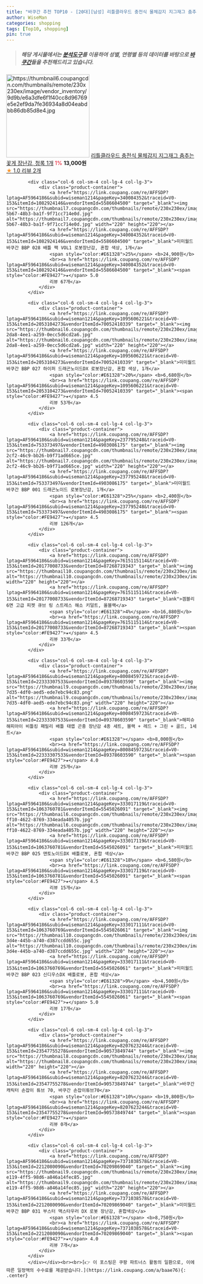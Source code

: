 ```yaml
---
title: "바쿠간 추천 TOP10 - [20대][남성] 리틀클라우드 충전식 물체감지 지그재그 춤추는 꽃게 장난감, 청록 1개"
author: WiseMan
categories: shopping
tags: [Top10, shopping]
pin: true
---
```


> ##### 해당 게시물에서는 [**분석도구**](https://itemscout.io/)를 이용하여 **성별**, **연령별** 등의 데이터를 바탕으로 [**바쿠간**](https://link.coupang.com/a/baae76)들을 추천해드리고 있습니다.
<div class="container"><div class="row">
            <div class="col-6 col-sm-4 col-lg-4 col-lg-3">
                <div class="product-container">
                    <a href="https://link.coupang.com/re/AFFSDP?lptag=AF5964186&subid=wiseman1214&pageKey=6853871651&traceid=V0-153&itemId=16337918418&vendorItemId=83529806163" target="_blank"><img src="https://thumbnail6.coupangcdn.com/thumbnails/remote/230x230ex/image/vendor_inventory/9d9b/e6a3dfe6f1f40cc8d96769e5e2ef9da7fe36934a8d04eabdbb86db85d8e4.jpg" alt="https://thumbnail6.coupangcdn.com/thumbnails/remote/230x230ex/image/vendor_inventory/9d9b/e6a3dfe6f1f40cc8d96769e5e2ef9da7fe36934a8d04eabdbb86db85d8e4.jpg" width="220" height="220"></a>
                    <a href="https://link.coupang.com/re/AFFSDP?lptag=AF5964186&subid=wiseman1214&pageKey=6853871651&traceid=V0-153&itemId=16337918418&vendorItemId=83529806163" target="_blank">리틀클라우드 충전식 물체감지 지그재그 춤추는 꽃게 장난감, 청록 1개</a>
                    <span style="color:#E61328">1%</span> <b>13,000원</b>
                    <br><a href="https://link.coupang.com/re/AFFSDP?lptag=AF5964186&subid=wiseman1214&pageKey=6853871651&traceid=V0-153&itemId=16337918418&vendorItemId=83529806163" target="_blank"><span style="color:#FE9427">★</span> 1.0
                    리뷰 2개</a>
                </div>
            </div>
            
            <div class="col-6 col-sm-4 col-lg-4 col-lg-3">
                <div class="product-container">
                    <a href="https://link.coupang.com/re/AFFSDP?lptag=AF5964186&subid=wiseman1214&pageKey=340084352&traceid=V0-153&itemId=1082924146&vendorItemId=5586604500" target="_blank"><img src="https://thumbnail7.coupangcdn.com/thumbnails/remote/230x230ex/image/retail/images/2019/11/20/12/8/8b1c3b75-5b67-48b3-ba1f-9f71cc714e0d.jpg" alt="https://thumbnail7.coupangcdn.com/thumbnails/remote/230x230ex/image/retail/images/2019/11/20/12/8/8b1c3b75-5b67-48b3-ba1f-9f71cc714e0d.jpg" width="220" height="220"></a>
                    <a href="https://link.coupang.com/re/AFFSDP?lptag=AF5964186&subid=wiseman1214&pageKey=340084352&traceid=V0-153&itemId=1082924146&vendorItemId=5586604500" target="_blank">미미월드 바쿠간 BBP 028 배틀 팩 VOL1 로봇장난감, 혼합 색상, 1개</a>
                    <span style="color:#E61328">25%</span> <b>24,900원</b>
                    <br><a href="https://link.coupang.com/re/AFFSDP?lptag=AF5964186&subid=wiseman1214&pageKey=340084352&traceid=V0-153&itemId=1082924146&vendorItemId=5586604500" target="_blank"><span style="color:#FE9427">★</span> 5.0
                    리뷰 67개</a>
                </div>
            </div>
            
            <div class="col-6 col-sm-4 col-lg-4 col-lg-3">
                <div class="product-container">
                    <a href="https://link.coupang.com/re/AFFSDP?lptag=AF5964186&subid=wiseman1214&pageKey=1095606221&traceid=V0-153&itemId=2053104273&vendorItemId=70052410339" target="_blank"><img src="https://thumbnail6.coupangcdn.com/thumbnails/remote/230x230ex/image/retail/images/2019/12/17/11/1/35d528a8-2da8-4ee1-a259-0ecc5d6cd2a6.jpg" alt="https://thumbnail6.coupangcdn.com/thumbnails/remote/230x230ex/image/retail/images/2019/12/17/11/1/35d528a8-2da8-4ee1-a259-0ecc5d6cd2a6.jpg" width="220" height="220"></a>
                    <a href="https://link.coupang.com/re/AFFSDP?lptag=AF5964186&subid=wiseman1214&pageKey=1095606221&traceid=V0-153&itemId=2053104273&vendorItemId=70052410339" target="_blank">미미월드 바쿠간 BBP 027 하이퍼 드래곤노이드DX 로봇장난감, 혼합 색상, 1개</a>
                    <span style="color:#E61328">20%</span> <b>6,680원</b>
                    <br><a href="https://link.coupang.com/re/AFFSDP?lptag=AF5964186&subid=wiseman1214&pageKey=1095606221&traceid=V0-153&itemId=2053104273&vendorItemId=70052410339" target="_blank"><span style="color:#FE9427">★</span> 4.5
                    리뷰 53개</a>
                </div>
            </div>
            
            <div class="col-6 col-sm-4 col-lg-4 col-lg-3">
                <div class="product-container">
                    <a href="https://link.coupang.com/re/AFFSDP?lptag=AF5964186&subid=wiseman1214&pageKey=237795248&traceid=V0-153&itemId=753373497&vendorItemId=4903086175" target="_blank"><img src="https://thumbnail7.coupangcdn.com/thumbnails/remote/230x230ex/image/retail/images/2019/06/11/11/7/c0abc132-2cf2-46c9-bb26-b9f71ad665ce.jpg" alt="https://thumbnail7.coupangcdn.com/thumbnails/remote/230x230ex/image/retail/images/2019/06/11/11/7/c0abc132-2cf2-46c9-bb26-b9f71ad665ce.jpg" width="220" height="220"></a>
                    <a href="https://link.coupang.com/re/AFFSDP?lptag=AF5964186&subid=wiseman1214&pageKey=237795248&traceid=V0-153&itemId=753373497&vendorItemId=4903086175" target="_blank">미미월드 바쿠간 BBP 001 드래곤노이드 로봇장난감, 1개</a>
                    <span style="color:#E61328">25%</span> <b>2,400원</b>
                    <br><a href="https://link.coupang.com/re/AFFSDP?lptag=AF5964186&subid=wiseman1214&pageKey=237795248&traceid=V0-153&itemId=753373497&vendorItemId=4903086175" target="_blank"><span style="color:#FE9427">★</span> 4.5
                    리뷰 126개</a>
                </div>
            </div>
            
            <div class="col-6 col-sm-4 col-lg-4 col-lg-3">
                <div class="product-container">
                    <a href="https://link.coupang.com/re/AFFSDP?lptag=AF5964186&subid=wiseman1214&pageKey=7615115114&traceid=V0-153&itemId=20177008733&vendorItemId=87268719343" target="_blank"><img src="https://thumbnail10.coupangcdn.com/thumbnails/remote/230x230ex/image/vendor_inventory/8d17/72ab61132d0796b647d45769900dc90b3713618d2fd7d3223b38a00395f3.jpg" alt="https://thumbnail10.coupangcdn.com/thumbnails/remote/230x230ex/image/vendor_inventory/8d17/72ab61132d0796b647d45769900dc90b3713618d2fd7d3223b38a00395f3.jpg" width="220" height="220"></a>
                    <a href="https://link.coupang.com/re/AFFSDP?lptag=AF5964186&subid=wiseman1214&pageKey=7615115114&traceid=V0-153&itemId=20177008733&vendorItemId=87268719343" target="_blank">겜블리 6면 고급 피젯 큐브 링 스트레스 해소 키덜트, 올블랙</a>
                    <span style="color:#E61328">4%</span> <b>16,880원</b>
                    <br><a href="https://link.coupang.com/re/AFFSDP?lptag=AF5964186&subid=wiseman1214&pageKey=7615115114&traceid=V0-153&itemId=20177008733&vendorItemId=87268719343" target="_blank"><span style="color:#FE9427">★</span> 4.5
                    리뷰 33개</a>
                </div>
            </div>
            
            <div class="col-6 col-sm-4 col-lg-4 col-lg-3">
                <div class="product-container">
                    <a href="https://link.coupang.com/re/AFFSDP?lptag=AF5964186&subid=wiseman1214&pageKey=8008459723&traceid=V0-153&itemId=22333307533&vendorItemId=89378603590" target="_blank"><img src="https://thumbnail9.coupangcdn.com/thumbnails/remote/230x230ex/image/retail/images/2024/04/04/13/6/ae545fd2-7d35-4df0-aed5-ede7ebc94c83.png" alt="https://thumbnail9.coupangcdn.com/thumbnails/remote/230x230ex/image/retail/images/2024/04/04/13/6/ae545fd2-7d35-4df0-aed5-ede7ebc94c83.png" width="220" height="220"></a>
                    <a href="https://link.coupang.com/re/AFFSDP?lptag=AF5964186&subid=wiseman1214&pageKey=8008459723&traceid=V0-153&itemId=22333307533&vendorItemId=89378603590" target="_blank">해피슈 해피아이 비틀킹 패밀리 배틀 태엽 곤충 장난감 4종 세트, 블랙 + 레드 + 그린 + 골드, 1세트</a>
                    <span style="color:#E61328"></span> <b>8,000원</b>
                    <br><a href="https://link.coupang.com/re/AFFSDP?lptag=AF5964186&subid=wiseman1214&pageKey=8008459723&traceid=V0-153&itemId=22333307533&vendorItemId=89378603590" target="_blank"><span style="color:#FE9427">★</span> 4.0
                    리뷰 25개</a>
                </div>
            </div>
            
            <div class="col-6 col-sm-4 col-lg-4 col-lg-3">
                <div class="product-container">
                    <a href="https://link.coupang.com/re/AFFSDP?lptag=AF5964186&subid=wiseman1214&pageKey=333017119&traceid=V0-153&itemId=1063760781&vendorItemId=5545026091" target="_blank"><img src="https://thumbnail6.coupangcdn.com/thumbnails/remote/230x230ex/image/retail/images/2019/11/08/15/8/32dbd4bf-ff10-4622-8769-334eada4057b.jpg" alt="https://thumbnail6.coupangcdn.com/thumbnails/remote/230x230ex/image/retail/images/2019/11/08/15/8/32dbd4bf-ff10-4622-8769-334eada4057b.jpg" width="220" height="220"></a>
                    <a href="https://link.coupang.com/re/AFFSDP?lptag=AF5964186&subid=wiseman1214&pageKey=333017119&traceid=V0-153&itemId=1063760781&vendorItemId=5545026091" target="_blank">미미월드 바쿠간 BBP 025 맨토노이드DX 배틀로봇, 혼합 색상</a>
                    <span style="color:#E61328">18%</span> <b>6,580원</b>
                    <br><a href="https://link.coupang.com/re/AFFSDP?lptag=AF5964186&subid=wiseman1214&pageKey=333017119&traceid=V0-153&itemId=1063760781&vendorItemId=5545026091" target="_blank"><span style="color:#FE9427">★</span> 4.5
                    리뷰 15개</a>
                </div>
            </div>
            
            <div class="col-6 col-sm-4 col-lg-4 col-lg-3">
                <div class="product-container">
                    <a href="https://link.coupang.com/re/AFFSDP?lptag=AF5964186&subid=wiseman1214&pageKey=333017111&traceid=V0-153&itemId=1063760769&vendorItemId=5545026061" target="_blank"><img src="https://thumbnail10.coupangcdn.com/thumbnails/remote/230x230ex/image/retail/images/2019/11/08/15/2/b2acdfe8-3d4e-445b-a740-d387ccdd655c.jpg" alt="https://thumbnail10.coupangcdn.com/thumbnails/remote/230x230ex/image/retail/images/2019/11/08/15/2/b2acdfe8-3d4e-445b-a740-d387ccdd655c.jpg" width="220" height="220"></a>
                    <a href="https://link.coupang.com/re/AFFSDP?lptag=AF5964186&subid=wiseman1214&pageKey=333017111&traceid=V0-153&itemId=1063760769&vendorItemId=5545026061" target="_blank">미미월드 바쿠간 BBP 023 신디우스DX 배틀로봇, 혼합 색상</a>
                    <span style="color:#E61328">9%</span> <b>4,500원</b>
                    <br><a href="https://link.coupang.com/re/AFFSDP?lptag=AF5964186&subid=wiseman1214&pageKey=333017111&traceid=V0-153&itemId=1063760769&vendorItemId=5545026061" target="_blank"><span style="color:#FE9427">★</span> 5.0
                    리뷰 17개</a>
                </div>
            </div>
            
            <div class="col-6 col-sm-4 col-lg-4 col-lg-3">
                <div class="product-container">
                    <a href="https://link.coupang.com/re/AFFSDP?lptag=AF5964186&subid=wiseman1214&pageKey=8207623244&traceid=V0-153&itemId=23547755278&vendorItemId=90573849744" target="_blank"><img src="https://thumbnail8.coupangcdn.com/thumbnails/remote/230x230ex/image/vendor_inventory/7e89/af23dc735c59b3516077e22af9bec8b8ae7a6f744b423f3c17b543c1e8af.jpg" alt="https://thumbnail8.coupangcdn.com/thumbnails/remote/230x230ex/image/vendor_inventory/7e89/af23dc735c59b3516077e22af9bec8b8ae7a6f744b423f3c17b543c1e8af.jpg" width="220" height="220"></a>
                    <a href="https://link.coupang.com/re/AFFSDP?lptag=AF5964186&subid=wiseman1214&pageKey=8207623244&traceid=V0-153&itemId=23547755278&vendorItemId=90573849744" target="_blank">바쿠간 캐릭터 손잡이 튜브 70, 바쿠간 손잡이튜브70</a>
                    <span style="color:#E61328">10%</span> <b>19,800원</b>
                    <br><a href="https://link.coupang.com/re/AFFSDP?lptag=AF5964186&subid=wiseman1214&pageKey=8207623244&traceid=V0-153&itemId=23547755278&vendorItemId=90573849744" target="_blank"><span style="color:#FE9427">★</span> 
                    리뷰 0개</a>
                </div>
            </div>
            
            <div class="col-6 col-sm-4 col-lg-4 col-lg-3">
                <div class="product-container">
                    <a href="https://link.coupang.com/re/AFFSDP?lptag=AF5964186&subid=wiseman1214&pageKey=7371038578&traceid=V0-153&itemId=2212080090&vendorItemId=70209869040" target="_blank"><img src="https://thumbnail9.coupangcdn.com/thumbnails/remote/230x230ex/image/retail/images/2020/01/29/15/3/783e6a94-e119-4ff5-98d6-a846a14fec85.jpg" alt="https://thumbnail9.coupangcdn.com/thumbnails/remote/230x230ex/image/retail/images/2020/01/29/15/3/783e6a94-e119-4ff5-98d6-a846a14fec85.jpg" width="220" height="220"></a>
                    <a href="https://link.coupang.com/re/AFFSDP?lptag=AF5964186&subid=wiseman1214&pageKey=7371038578&traceid=V0-153&itemId=2212080090&vendorItemId=70209869040" target="_blank">미미월드 바쿠간 BBP 031 부스터 맥스타우러 DX 로봇 장난감, 혼합색상</a>
                    <span style="color:#E61328"></span> <b>8,750원</b>
                    <br><a href="https://link.coupang.com/re/AFFSDP?lptag=AF5964186&subid=wiseman1214&pageKey=7371038578&traceid=V0-153&itemId=2212080090&vendorItemId=70209869040" target="_blank"><span style="color:#FE9427">★</span> 4.0
                    리뷰 7개</a>
                </div>
            </div>
            </div></div><br><br>[👉 이 포스팅은 쿠팡 파트너스 활동의 일환으로, 이에 따른 일정액의 수수료를 제공받습니다.](https://link.coupang.com/a/baae76){: .center}